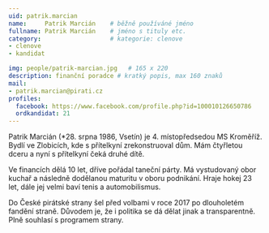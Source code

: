 ```yaml
---
uid: patrik.marcian
name:     Patrik Marcián  	# běžně používáné jméno
fullname: Patrik Marcián  	# jméno s tituly etc.
category:                   # kategorie: clenove
- clenove
- kandidat

img: people/patrik-marcian.jpg   # 165 x 220
description: finanční poradce # kratký popis, max 160 znaků
mail:
- patrik.marcian@pirati.cz
profiles:
  facebook: https://www.facebook.com/profile.php?id=100010126650786
  ordkandidat: 21
---
```


Patrik Marcián (*28. srpna 1986, Vsetín) je 4. místopředsedou MS Kroměříž. Bydlí ve Zlobicích, kde s přítelkyní zrekonstruoval dům. Mám čtyřletou dceru a nyní s přítelkyní čeká druhé dítě.

Ve financích dělá 10 let, dříve pořádal taneční párty. Má vystudovaný obor kuchař a následně dodělanou maturitu v oboru podnikání. Hraje hokej 23 let, dále jej velmi baví tenis a automobilismus.

Do České pirátské strany šel před volbami v roce 2017 po dlouholetém fandění straně. Důvodem je, že i politika se dá dělat jinak a transparentně. Plně souhlasí s programem strany.
